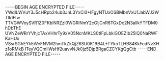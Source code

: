 -----BEGIN AGE ENCRYPTED FILE-----
YWdlLWVuY3J5cHRpb24ub3JnL3YxCi0+IFgyNTUxOSBMbnVxU1JabWJ3WTlIdFIw
TTVGWVoySVR1Z0FKblNRZzl0WGRlNmY2cGljCnR6TGxDc2N3allkYTFDM0hDbThE
UVNZeWRrYVhjcTAxVHhrTy9xV05NcnMKLS0tIFpLbklGOEZIb25IQ0NaRWFKaHUx
VSsrSGhEYk5WeFNVM2hmTkZkQjZ6SU0K19B4L+TYknTLHB84KkFodNvXHz1oRMkB
ITeyVQCmIiWsHf2uavvNJk0jz5DjpBRgaCZCYKgQgCtb
-----END AGE ENCRYPTED FILE-----
